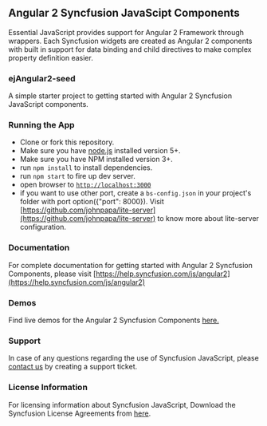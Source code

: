 ## Angular 2 Syncfusion JavaScipt Components

Essential JavaScript provides support for Angular 2 Framework through wrappers. Each Syncfusion widgets are created as Angular 2 components with built in support for data binding and child directives to make complex property definition easier.

### ejAngular2-seed

A simple starter project to getting started with Angular 2 Syncfusion JavaScript components.

### Running the App

- Clone or fork this repository.
- Make sure you have [node.js](https://nodejs.org/) installed version 5+.
- Make sure you have NPM installed version 3+.
- run `npm install` to install dependencies.
- run `npm start` to fire up dev server.
- open browser to [`http://localhost:3000`](http://localhost:3000)
- if you want to use other port, create a `bs-config.json` in your project's folder with port option({"port": 8000}). Visit [https://github.com/johnpapa/lite-server](https://github.com/johnpapa/lite-server) to know more about lite-server configuration. 

### Documentation

For complete documentation for getting started with Angular 2 Syncfusion Components, please visit [https://help.syncfusion.com/js/angular2](https://help.syncfusion.com/js/angular2)

### Demos

Find live demos for the Angular 2 Syncfusion Components [here.](http://ng2jq.syncfusion.com/)

### Support

In case of any questions regarding the use of Syncfusion JavaScript, please [contact us](http://www.syncfusion.com/support/#) by creating a support ticket.

### License Information

For licensing information about Syncfusion JavaScript, Download the Syncfusion License Agreements from [here](https://www.syncfusion.com/content/downloads/syncfusion_license.pdf).
